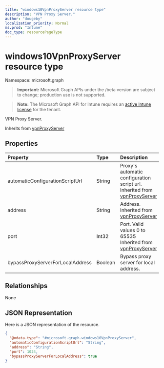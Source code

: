 ```yaml
---
title: "windows10VpnProxyServer resource type"
description: "VPN Proxy Server."
author: "dougeby"
localization_priority: Normal
ms.prod: "Intune"
doc_type: resourcePageType
---
```


# windows10VpnProxyServer resource type

Namespace: microsoft.graph

> **Important:** Microsoft Graph APIs under the /beta version are subject to change; production use is not supported.

> **Note:** The Microsoft Graph API for Intune requires an [active Intune license](https://go.microsoft.com/fwlink/?linkid=839381) for the tenant.

VPN Proxy Server.


Inherits from [vpnProxyServer](../resources/intune-deviceconfig-vpnproxyserver.md)

## Properties
|Property|Type|Description|
|:---|:---|:---|
|automaticConfigurationScriptUrl|String|Proxy's automatic configuration script url. Inherited from [vpnProxyServer](../resources/intune-deviceconfig-vpnproxyserver.md)|
|address|String|Address. Inherited from [vpnProxyServer](../resources/intune-deviceconfig-vpnproxyserver.md)|
|port|Int32|Port. Valid values 0 to 65535 Inherited from [vpnProxyServer](../resources/intune-deviceconfig-vpnproxyserver.md)|
|bypassProxyServerForLocalAddress|Boolean|Bypass proxy server for local address.|

## Relationships
None

## JSON Representation
Here is a JSON representation of the resource.
<!-- {
  "blockType": "resource",
  "@odata.type": "microsoft.graph.windows10VpnProxyServer"
}
-->
``` json
{
  "@odata.type": "#microsoft.graph.windows10VpnProxyServer",
  "automaticConfigurationScriptUrl": "String",
  "address": "String",
  "port": 1024,
  "bypassProxyServerForLocalAddress": true
}
```



